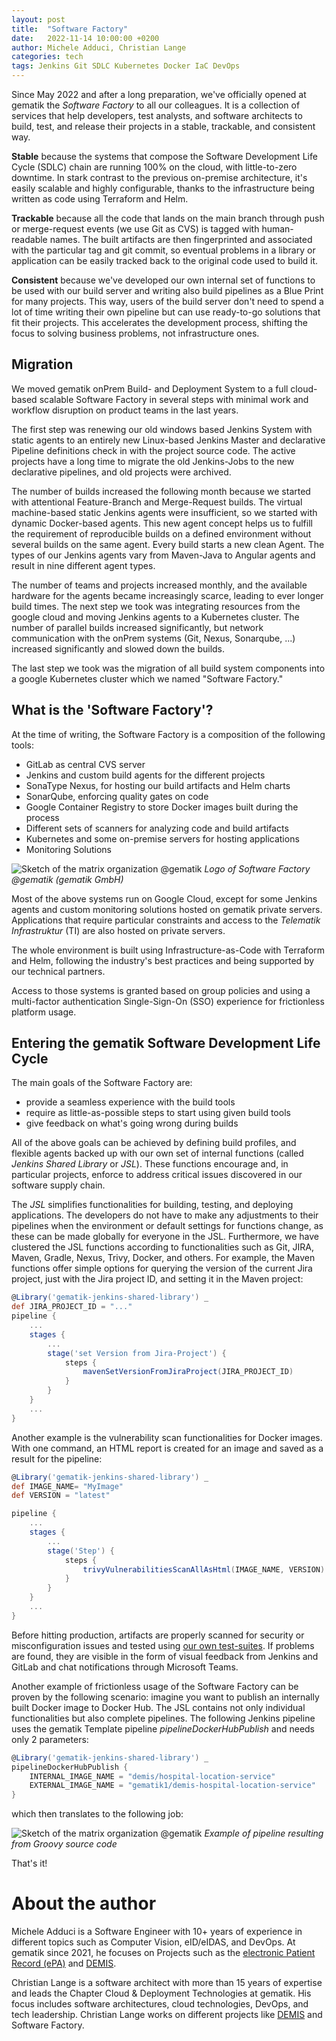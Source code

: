 ```yaml
---
layout: post
title:  "Software Factory"
date:   2022-11-14 10:00:00 +0200
author: Michele Adduci, Christian Lange
categories: tech
tags: Jenkins Git SDLC Kubernetes Docker IaC DevOps
---
```


Since May 2022 and after a long preparation, we've officially opened at gematik the _Software Factory_ to all our colleagues. It is a collection of services that help developers, test analysts, and software architects to build, test, and release their projects in a stable, trackable, and consistent way.

**Stable** because the systems that compose the Software Development Life Cycle (SDLC) chain are running 100% on the cloud, with little-to-zero downtime. In stark contrast to the previous on-premise architecture, it's easily scalable and highly configurable, thanks to the infrastructure being written as code using Terraform and Helm.

**Trackable** because all the code that lands on the main branch through push or merge-request events (we use Git as CVS) is tagged with human-readable names. The built artifacts are then fingerprinted and associated with the particular tag and git commit, so eventual problems in a library or application can be easily tracked back to the original code used to build it.

**Consistent** because we've developed our own internal set of functions to be used with our build server and writing also build pipelines as a Blue Print for many projects. This way, users of the build server don't need to spend a lot of time writing their own pipeline but can use ready-to-go solutions that fit their projects. This accelerates the development process, shifting the focus to solving business problems, not infrastructure ones.

## Migration

We moved gematik onPrem Build- and Deployment System to a full cloud-based scalable Software Factory in several steps with minimal work and workflow disruption on product teams in the last years.

The first step was renewing our old windows based Jenkins System with static agents to an entirely new Linux-based Jenkins Master and declarative Pipeline definitions check in with the project source code. The active projects have a long time to migrate the old Jenkins-Jobs to the new declarative pipelines, and old projects were archived.

The number of builds increased the following month because we started with attentional Feature-Branch and Merge-Request builds. The virtual machine-based static Jenkins agents were insufficient, so we started with dynamic Docker-based agents. This new agent concept helps us to fulfill the requirement of reproducible builds on a defined environment without several builds on the same agent. Every build starts a new clean Agent.
The types of our Jenkins agents vary from Maven-Java to Angular agents and result in nine different agent types.

The number of teams and projects increased monthly, and the available hardware for the agents became increasingly scarce, leading to ever longer build times. The next step we took was integrating resources from the google cloud and moving Jenkins agents to a Kubernetes cluster. The number of parallel builds increased significantly, but network communication with the onPrem systems (Git, Nexus, Sonarqube, ...) increased significantly and slowed down the builds.

The last step we took was the migration of all build system components into a google Kubernetes cluster which we named "Software Factory."

## What is the 'Software Factory'?

At the time of writing, the Software Factory is a composition of the following tools:

* GitLab as central CVS server
* Jenkins and custom build agents for the different projects
* SonaType Nexus, for hosting our build artifacts and Helm charts
* SonarQube, enforcing quality gates on code
* Google Container Registry to store Docker images built during the process
* Different sets of scanners for analyzing code and build artifacts
* Kubernetes and some on-premise servers for hosting applications
* Monitoring Solutions

![Sketch of the matrix organization @gematik]({{site.baseurl}}/assets/img/20221114-swfactory/Software-Factory.webp)
*Logo of Software Factory @gematik (gematik GmbH)*

Most of the above systems run on Google Cloud, except for some Jenkins agents and custom monitoring solutions hosted on gematik private servers. Applications that require particular constraints and access to the _Telematik Infrastruktur_ (TI) are also hosted on private servers.

The whole environment is built using Infrastructure-as-Code with Terraform and Helm, following the industry's best practices and being supported by our technical partners.

Access to those systems is granted based on group policies and using a multi-factor authentication Single-Sign-On (SSO) experience for frictionless platform usage.

## Entering the gematik Software Development Life Cycle

The main goals of the Software Factory are:

* provide a seamless experience with the build tools
* require as little-as-possible steps to start using given build tools
* give feedback on what's going wrong during builds

All of the above goals can be achieved by defining build profiles, and flexible agents backed up with our own set of internal functions (called _Jenkins Shared Library_ or _JSL_). These functions encourage and, in particular projects, enforce to address critical issues discovered in our software supply chain.

The _JSL_ simplifies functionalities for building, testing, and deploying applications. The developers do not have to make any adjustments to their pipelines when the environment or default settings for functions change, as these can be made globally for everyone in the JSL. Furthermore, we have clustered the JSL functions according to functionalities such as Git, JIRA, Maven, Gradle, Nexus, Trivy, Docker, and others. For example, the Maven functions offer simple options for querying the version of the current Jira project, just with the Jira project ID, and setting it in the Maven project:

```groovy
@Library('gematik-jenkins-shared-library') _
def JIRA_PROJECT_ID = "..."
pipeline {
    ...
    stages {
        ...
        stage('set Version from Jira-Project') {
            steps {
                mavenSetVersionFromJiraProject(JIRA_PROJECT_ID)
            }
        }
    }
    ...
}
```

Another example is the vulnerability scan functionalities for Docker images. With one command, an HTML report is created for an image and saved as a result for the pipeline:

```groovy
@Library('gematik-jenkins-shared-library') _
def IMAGE_NAME= "MyImage"
def VERSION = "latest"

pipeline {
    ...
    stages {
        ...
        stage('Step') {
            steps {
                trivyVulnerabilitiesScanAllAsHtml(IMAGE_NAME, VERSION)
            }
        }
    }
    ...
}
```

Before hitting production, artifacts are properly scanned for security or misconfiguration issues and tested using [our own test-suites]({{site.baseurl}}/testing/2022/10/13/zeroline-test-suite). If problems are found, they are visible in the form of visual feedback from Jenkins and GitLab and chat notifications through Microsoft Teams.

Another example of frictionless usage of the Software Factory can be proven by the following scenario: imagine you want to publish an internally built Docker image to Docker Hub. The JSL contains not only individual functionalities but also complete pipelines. 
The following Jenkins pipeline uses the gematik Template pipeline _pipelineDockerHubPublish_ and needs only 2 parameters:

```groovy
@Library('gematik-jenkins-shared-library') _
pipelineDockerHubPublish {
    INTERNAL_IMAGE_NAME = "demis/hospital-location-service"
    EXTERNAL_IMAGE_NAME = "gematik1/demis-hospital-location-service"
}
```

which then translates to the following job:

![Sketch of the matrix organization @gematik]({{site.baseurl}}/assets/img/20221114-swfactory/pipeline.webp)
*Example of pipeline resulting from Groovy source code*

That's it!

# About the author

Michele Adduci is a Software Engineer with 10+ years of experience in different topics such as Computer Vision, eID/eIDAS, and DevOps. At gematik since 2021, he focuses on Projects such as the [electronic Patient Record (ePA)](https://www.gematik.de/anwendungen/e-patientenakte) and [DEMIS](https://www.gematik.de/anwendungen/demis).

Christian Lange is a software architect with more than 15 years of expertise and leads the Chapter Cloud & Deployment Technologies at gematik. His focus includes software architectures, cloud technologies, DevOps, and tech leadership. Christian Lange works on different projects like [DEMIS](https://www.gematik.de/anwendungen/demis) and Software Factory.
